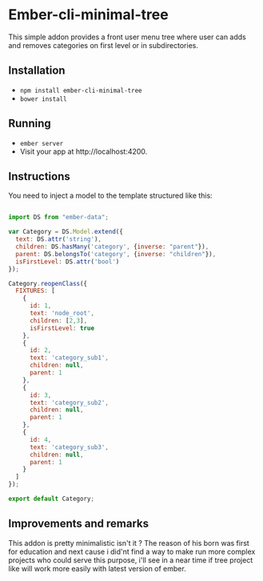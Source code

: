 # Ember-cli-minimal-tree

This simple addon provides a front user menu tree where user can adds and 
removes categories on first level or in subdirectories.

## Installation

* `npm install ember-cli-minimal-tree`
* `bower install`

## Running

* `ember server`
* Visit your app at http://localhost:4200.

## Instructions

You need to inject a model to the template structured like this:

```javascript

import DS from "ember-data";

var Category = DS.Model.extend({
  text: DS.attr('string'),
  children: DS.hasMany('category', {inverse: "parent"}),
  parent: DS.belongsTo('category', {inverse: "children"}),
  isFirstLevel: DS.attr('bool')
});

Category.reopenClass({
  FIXTURES: [
    {
      id: 1,
      text: 'node_root',
      children: [2,3],
      isFirstLevel: true
    },
    {
      id: 2,
      text: 'category_sub1',
      children: null,
      parent: 1
    },
    {
      id: 3,
      text: 'category_sub2',
      children: null,
      parent: 1
    },
    {
      id: 4,
      text: 'category_sub3',
      children: null,
      parent: 1
    }
  ]
});

export default Category;
```
## Improvements and remarks

This addon is pretty minimalistic isn't it ? The reason of his born was first for 
education and next cause i did'nt find a way to make run more complex projects who
could serve this purpose, i'll see in a near time if tree project like will work more
easily with latest version of ember.
